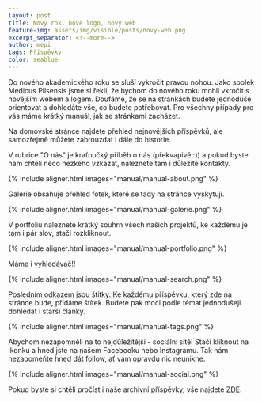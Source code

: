 ```yaml
---
layout: post
title: Nový rok, nové logo, nový web
feature-img: assets/img/visible/posts/novy-web.png
excerpt_separator: <!--more-->
author: mepi
tags: Příspěvky
color: seablue
---
```

<p>Do nového akademického roku se sluší vykročit pravou nohou. Jako spolek Medicus Pilsensis jsme si řekli, že bychom do nového roku
mohli vkročit s novějším webem a logem. Doufáme, že se na stránkách budete jednoduše orientovat a dohledáte vše, co budete potřebovat.
Pro všechny případy pro vás máme krátký manuál, jak se stránkami zacházet.</p>
<!--more-->
<p>Na domovské stránce najdete přehled nejnovějších příspěvků, ale samozřejmě můžete zabrouzdat i dále do historie.</p>

<p>V rubrice "O nás" je kraťoučký příběh o nás (překvapivě :)) a pokud byste nám chtěli něco hezkého vzkázat, naleznete tam
i důležité kontakty.</p>
{% include aligner.html images="manual/manual-about.png" %}
<p>Galerie obsahuje přehled fotek, které se tady na stránce vyskytují.</p>
{% include aligner.html images="manual/manual-galerie.png" %}
<p>V portfoliu naleznete krátký souhrn všech našich projektů, ke každému je tam i pár slov, stačí rozkliknout.</p>
{% include aligner.html images="manual/manual-portfolio.png" %}
<p>Máme i vyhledávač!!</p>
{% include aligner.html images="manual/manual-search.png" %}
<p>Posledním odkazem jsou štítky. Ke každému příspěvku, který zde na stránce bude, přidáme štítek. Budete pak moci podle témat jednodušeji
dohledat i starší články.</p>
{% include aligner.html images="manual/manual-tags.png" %}
<p>Abychom nezapomněli na to nejdůležitější - sociální sítě! Stačí kliknout na ikonku a hned jste na našem Facebooku nebo Instagramu.
Tak nám nezapomeňte hned dát follow, ať vám opravdu nic neunikne.</p>
{% include aligner.html images="manual/manual-social.png" %}
<p>Pokud byste si chtěli pročíst i naše archivní příspěvky, vše najdete <a href="http://www.mepi8.webnode.cz">ZDE</a>.
